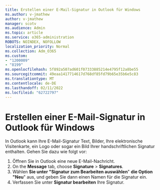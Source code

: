 ```yaml
---
title: Erstellen einer E-Mail-Signatur in Outlook für Windows
ms.author: v-jmathew
author: v-jmathew
manager: scotv
ms.audience: Admin
ms.topic: article
ms.service: o365-administration
ROBOTS: NOINDEX, NOFOLLOW
localization_priority: Normal
ms.collection: Adm_O365
ms.custom:
- "1200009"
- "8199"
ms.openlocfilehash: 5f892a507ad601f07333885214e4795f12a8be55
ms.sourcegitcommit: 49eaa1417714617d768df85fd79b65e35b6e5c83
ms.translationtype: MT
ms.contentlocale: de-DE
ms.lasthandoff: 02/11/2022
ms.locfileid: "62722797"
---
```

# <a name="create-an-email-signature-in-outlook-for-windows"></a>Erstellen einer E-Mail-Signatur in Outlook für Windows

In Outlook kann Ihre E-Mail-Signatur Text, Bilder, Ihre elektronische Visitenkarte, ein Logo oder sogar ein Bild Ihrer handschriftlichen Signatur enthalten. Gehen Sie dazu wie folgt vor:

1. Öffnen Sie in Outlook eine neue E-Mail-Nachricht.
2. On the **Message** tab, choose **Signature** > **Signatures**.
3. Wählen **Sie unter "Signatur zum Bearbeiten auswählen**" **die Option "Neu**" aus, und geben Sie dann einen Namen für die Signatur ein.
4. Verfassen Sie unter **Signatur bearbeiten** Ihre Signatur.

